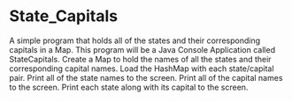 # State_Capitals
A simple program that holds all of the states and their corresponding capitals in a Map.
This program will be a Java Console Application called StateCapitals.
Create a Map to hold the names of all the states and their corresponding capital names.
Load the HashMap with each state/capital pair.
Print all of the state names to the screen.
Print all of the capital names to the screen.
Print each state along with its capital to the screen.
